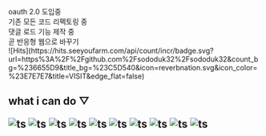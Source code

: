 <br>
oauth 2.0 도입중 <br>
기존 모든 코드 리펙토링 중  <br>
댓글 로드 기능 제작 중 <br>
곧 반응형 웹으로 바꾸기  <br>
![Hits](https://hits.seeyoufarm.com/api/count/incr/badge.svg?url=https%3A%2F%2Fgithub.com%2Fsododuk32%2Fsododuk32&count_bg=%236655D9&title_bg=%23C5D540&icon=reverbnation.svg&icon_color=%23E7E7E7&title=VISIT&edge_flat=false)
<div id="pannel">
 <H2> what i can do ▽
 
 ![ts](https://img.shields.io/badge/Typescript-13.0.3-black)
 ![ts](https://img.shields.io/badge/Next.js-13.0.3-black)
 ![ts](https://img.shields.io/badge/React-18.2.0-purple)
 ![ts](https://img.shields.io/badge/redux-blue)
 ![ts](https://img.shields.io/badge/nginx-red)
 ![ts](https://img.shields.io/badge/GCP-blue)
 ![ts](https://img.shields.io/badge/bootstrap-5.2.2-purple)
 ![ts](https://img.shields.io/badge/axios-1.2.0-blue)
 ![ts](https://img.shields.io/badge/npm-5.74.0-red)
 ![ts](https://img.shields.io/badge/express-4.18-black)

</div>
<p align="center">
</p>
 
